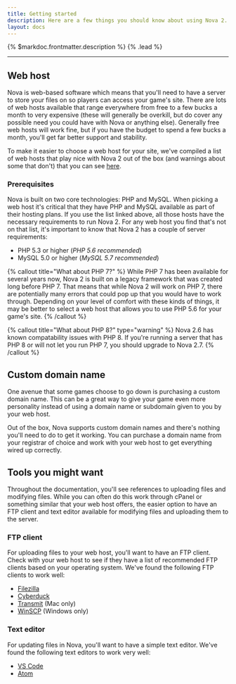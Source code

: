 ```yaml
---
title: Getting started
description: Here are a few things you should know about using Nova 2.
layout: docs
---
```


{% $markdoc.frontmatter.description %} {% .lead %}

---

## Web host

Nova is web-based software which means that you'll need to have a server to store your files on so players can access your game's site. There are lots of web hosts available that range everywhere from free to a few bucks a month to very expensive (these will generally be overkill, but do cover any possible need you could have with Nova or anything else). Generally free web hosts will work fine, but if you have the budget to spend a few bucks a month, you'll get far better support and stability.

To make it easier to choose a web host for your site, we've compiled a list of web hosts that play nice with Nova 2 out of the box (and warnings about some that don't) that you can see [here](https://github.com/anodyne/hosts).

### Prerequisites

Nova is built on two core technologies: PHP and MySQL. When picking a web host it's critical that they have PHP and MySQL available as part of their hosting plans. If you use the list linked above, all those hosts have the necessary requirements to run Nova 2. For any web host you find that's not on that list, it's important to know that Nova 2 has a couple of server requirements:

- PHP 5.3 or higher (*PHP 5.6 recommended*)
- MySQL 5.0 or higher (*MySQL 5.7 recommended*)

{% callout title="What about PHP 7?" %}
While PHP 7 has been available for several years now, Nova 2 is built on a legacy framework that was created long before PHP 7. That means that while Nova 2 will work on PHP 7, there are potentially many errors that could pop up that you would have to work through. Depending on your level of comfort with these kinds of things, it may be better to select a web host that allows you to use PHP 5.6 for your game's site.
{% /callout %}

{% callout title="What about PHP 8?" type="warning" %}
Nova 2.6 has known compatability issues with PHP 8. If you're running a server that has PHP 8 or will not let you run PHP 7, you should upgrade to Nova 2.7.
{% /callout %}

## Custom domain name

One avenue that some games choose to go down is purchasing a custom domain name. This can be a great way to give your game even more personality instead of using a domain name or subdomain given to you by your web host.

Out of the box, Nova supports custom domain names and there's nothing you'll need to do to get it working. You can purchase a domain name from your registrar of choice and work with your web host to get everything wired up correctly.

## Tools you might want

Throughout the documentation, you'll see references to uploading files and modifying files. While you can often do this work through cPanel or something similar that your web host offers, the easier option to have an FTP client and text editor available for modifying files and uploading them to the server.

### FTP client

For uploading files to your web host, you'll want to have an FTP client. Check with your web host to see if they have a list of recommended FTP clients based on your operating system. We've found the following FTP clients to work well:

- [Filezilla](https://filezilla-project.org/)
- [Cyberduck](https://cyberduck.io/)
- [Transmit](https://panic.com/transmit/) (Mac only)
- [WinSCP](https://winscp.net/eng/index.php) (Windows only)

### Text editor

For updating files in Nova, you'll want to have a simple text editor. We've found the following text editors to work very well:

- [VS Code](https://code.visualstudio.com)
- [Atom](https://atom.io)
